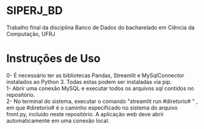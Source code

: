 # SIPERJ_BD
Trabalho final da disciplina Banco de Dados do bacharelado em Ciência da Computação, UFRJ

# Instruções de Uso

0- É necessário ter as bibliotecas Pandas, Streamlit e MySqlConnector instalados ao Python 3. Todas estas podem ser instaladas via pip. <br>
1- Abrir uma conexão MySQL e executar todos os arquivos sql contidos no repositório. <br>
2- No terminal do sistema, executar o comando "streamlit run #diretorio# " , em que #diretorio# é o caminho especificado no sistema do arquivo front.py, incluído neste repositório. A aplicação web deve abrir automaticamente em uma conexão local. <br>
